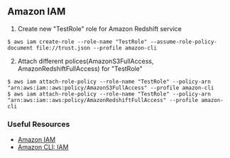 ## Amazon IAM

1. Create new "TestRole" role for Amazon Redshift service
```
$ aws iam create-role --role-name "TestRole" --assume-role-policy-document file://trust.json --profile amazon-cli
```

2. Attach different polices(AmazonS3FullAccess, AmazonRedshiftFullAccess) for "TestRole"
```
$ aws iam attach-role-policy --role-name "TestRole" --policy-arn "arn:aws:iam::aws:policy/AmazonS3FullAccess" --profile amazon-cli
$ aws iam attach-role-policy --role-name "TestRole" --policy-arn "arn:aws:iam::aws:policy/AmazonRedshiftFullAccess" --profile amazon-cli
```

### Useful Resources
* [Amazon IAM](https://aws.amazon.com/iam/)
* [Amazon CLI: IAM](https://docs.aws.amazon.com/cli/latest/reference/iam/)
